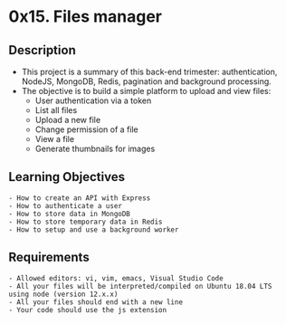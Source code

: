 # 0x15. Files manager

## Description
* This project is a summary of this back-end trimester: authentication, NodeJS, MongoDB, Redis, pagination and background processing.
* The objective is to build a simple platform to upload and view files:
	- User authentication via a token
	- List all files
	- Upload a new file
	- Change permission of a file
	- View a file
	- Generate thumbnails for images

## Learning Objectives
	- How to create an API with Express
	- How to authenticate a user
	- How to store data in MongoDB
	- How to store temporary data in Redis
	- How to setup and use a background worker

## Requirements
	- Allowed editors: vi, vim, emacs, Visual Studio Code
	- All your files will be interpreted/compiled on Ubuntu 18.04 LTS using node (version 12.x.x)
	- All your files should end with a new line
	- Your code should use the js extension
